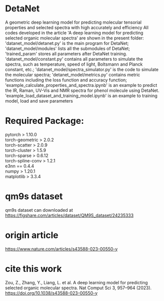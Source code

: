 # DetaNet
A geometric deep learning model for predicting molecular tensorial properties and selected spectra with high accurately and efficiency
All codes developed in the article 'A deep learning model for predicting selected organic molecular spectra' are shown in the present folder:
'datanet_model/detanet.py' is the main program for DetaNet;
'datanet_model/modules' lists all the submodules of DetaNet;
'trained_param' stores all parameters after DetaNet training.
'datanet_model/constant.py' contains all parameters to simulate the spectra, such as temperature, speed of light, Boltsmann and Planck constant, etc.;
'datanet_model/spectra_simulator.py' is the code to simulate the molecular spectra;
'detanet_model/metrics.py' contains metric functions including the loss function and accuracy function;
'example_calculate_properties_and_spectra.ipynb' is an example to predict the IR, Raman, UV-Vis and NMR spectra for phenol molecule using DetaNet.
'example_load_dataset_and_training_model.ipynb' is an example to training model, load and save parameters

# Required Package:
pytorch > 1.10.0    
torch-geometric > 2.0.2   
torch-scatter > 2.0.9   
torch-cluster > 1.5.9   
torch-sparse > 0.6.12   
torch-spline-conv > 1.2.1   
e3nn == 0.4.4    
numpy > 1.20.1    
matplotlib > 3.3.4    

# qm9s dataset
qm9s dataset can downloaded at https://figshare.com/articles/dataset/QM9S_dataset/24235333

# origin article
https://www.nature.com/articles/s43588-023-00550-y

# cite this work
Zou, Z., Zhang, Y., Liang, L. et al. A deep learning model for predicting selected organic molecular spectra. Nat Comput Sci 3, 957–964 (2023). https://doi.org/10.1038/s43588-023-00550-y
